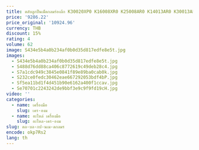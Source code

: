 ```yaml
---
title: ตลับลูกปืนเม็ดกลมร่องลึก K30020XP0 K16008XR0 K25008AR0 K14013AR0 K30013ARSteel CAGE บางส่วนตลับลูกปืนสําหรับเครื่องจักร
price: '9286.22'
price_original: '10924.96'
currency: THB
discount: 15%
rating: 4
volume: 62
image: S434e5b4a0b234af0b0d35d817edfe8e5t.jpg
images:
  - S434e5b4a0b234af0b0d35d817edfe8e5t.jpg
  - S488d76dd88ca406c8772619c49deb28c4.jpg
  - S7a1cdc949c3845e0841f89e89ba0cab0k.jpg
  - S232ce0fedc30462eae667292053bdf4bP.jpg
  - Sf5ea11bd1f4d451b90e6162a400f1ccav.jpg
  - Se70701c2243242de9bbf3e9c9f9fd19cH.jpg
video: ''
categories:
  - name: เครื่องมือ
    slug: เคร-องม
  - name: อะไหล่ เครื่องมือ
    slug: อะไหล-เคร-องม
slug: ตล-บล-กป-นเม-ดกลมร
encode: okp7Rs2
lang: th
---
```

  